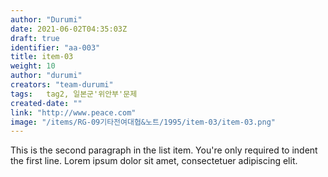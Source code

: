 ```yaml
---
author: "Durumi"
date: 2021-06-02T04:35:03Z
draft: true
identifier: "aa-003"
title: item-03
weight: 10
author: "durumi"
creators: "team-durumi"
tags:	tag2, 일본군'위안부'문제
created-date: ""
link: "http://www.peace.com"
image: "/items/RG-09기타전여대협&노트/1995/item-03/item-03.png"
---
```


This is the second paragraph in the list item. You're
only required to indent the first line. Lorem ipsum dolor
sit amet, consectetuer adipiscing elit.